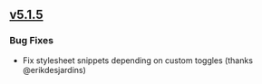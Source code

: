 ## [v5.1.5](https://github.com/honestbleeps/Reddit-Enhancement-Suite/releases/v5.1.5)


### Bug Fixes

- Fix stylesheet snippets depending on custom toggles (thanks @erikdesjardins)
